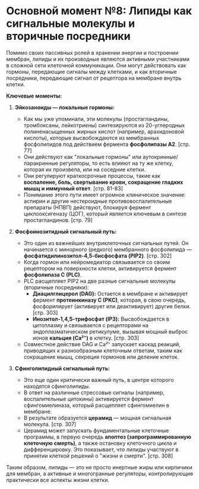 # Основной момент №8: Липиды как сигнальные молекулы и вторичные посредники

Помимо своих пассивных ролей в хранении энергии и построении мембран, липиды и их производные являются активными участниками в сложной сети клеточной коммуникации. Они могут действовать как гормоны, передающие сигналы между клетками, и как вторичные посредники, передающие сигнал от рецептора на мембране внутрь клетки.

**Ключевые моменты:**

1.  **Эйкозаноиды — локальные гормоны:**
    *   Как мы уже упоминали, эти молекулы (простагландины, тромбоксаны, лейкотриены) синтезируются из 20-углеродных полиненасыщенных жирных кислот (например, арахидоновой кислоты), которые высвобождаются из мембранных фосфолипидов под действием фермента **фосфолипазы А2**. [стр. 77]
    *   Они действуют как "локальные гормоны" или аутокринные/паракринные регуляторы, то есть влияют на ту же клетку, которая их произвела, или на соседние клетки.
    *   Они регулируют краткосрочные процессы, такие как **воспаление, боль, свертывание крови, сокращение гладких мышц и иммунный ответ**. [стр. 81-83]
    *   Понимание этого пути имеет огромное клиническое значение: аспирин и другие нестероидные противовоспалительные препараты (НПВП) действуют, блокируя фермент циклооксигеназу (ЦОГ), который является ключевым в синтезе простагландинов. [стр. 79]

2.  **Фосфоинозитидный сигнальный путь:**
    *   Это один из важнейших внутриклеточных сигнальных путей. Он начинается с минорного (редкого) мембранного фосфолипида — **фосфатидилинозитол-4,5-бисфосфата (PIP2)**. [стр. 302]
    *   Когда гормон или нейромедиатор связывается со своим рецептором на поверхности клетки, активируется фермент **фосфолипаза C (PLC)**.
    *   PLC расщепляет PIP2 на две разные сигнальные молекулы (вторичные посредники):
        *   **Диацилглицерол (DAG):** Остается в мембране и активирует фермент **протеинкиназу C (PKC)**, которая, в свою очередь, фосфорилирует (активирует или деактивирует) другие белки. [стр. 303]
        *   **Инозитол-1,4,5-трифосфат (IP3):** Высвобождается в цитоплазму и связывается с рецепторами на эндоплазматическом ретикулуме, вызывая мощный выброс ионов **кальция (Ca²⁺)** в клетку. [стр. 303]
    *   Совместное действие DAG и Ca²⁺ запускает каскад реакций, приводящих к разнообразным клеточным ответам, таким как сокращение мышц, секреция гормонов или деление клеток.

3.  **Сфинголипидный сигнальный путь:**
    *   Это еще один критически важный путь, в центре которого находятся сфинголипиды.
    *   В ответ на различные стрессовые сигналы (например, воспалительные цитокины) активируется фермент сфингомиелиназа, который расщепляет сфингомиелин в мембране.
    *   В результате образуется **церамид** — мощная сигнальная молекула. [стр. 307]
    *   Церамид может запускать фундаментальные клеточные программы, в первую очередь **апоптоз (запрограммированную клеточную смерть)**, а также остановку клеточного цикла и дифференцировку. Это показывает, что липиды участвуют в принятии клеткой решений о "жизни и смерти". [стр. 308]

Таким образом, липиды — это не просто инертные жиры или кирпичики для мембран, а активные и многогранные регуляторы, контролирующие практически все аспекты жизни клетки.
